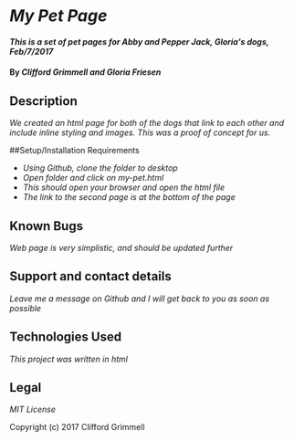 # _My Pet Page_

#### _This is a set of pet pages for Abby and Pepper Jack, Gloria's dogs, Feb/7/2017_

#### By _**Clifford Grimmell and Gloria Friesen**_

## Description

_We created an html page for both of the dogs that link to each other and include inline styling and images. This was a proof of concept for us._

##Setup/Installation Requirements

* _Using Github, clone the folder to desktop_
* _Open folder and click on my-pet.html_
* _This should open your browser and open the html file_
* _The link to the second page is at the bottom of the page_

## Known Bugs

_Web page is very simplistic, and should be updated further_

## Support and contact details

_Leave me a message on Github and I will get back to you as soon as possible_

## Technologies Used

_This project was written in html_

## Legal

_MIT License_

Copyright (c) 2017 Clifford Grimmell
